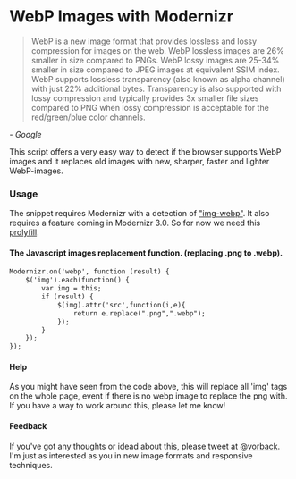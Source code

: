WebP Images with Modernizr
==========================

> WebP is a new image format that provides lossless and lossy compression for images on the web. WebP lossless images are 26% smaller in size compared to PNGs. WebP lossy images are 25-34% smaller in size compared to JPEG images at equivalent SSIM index. WebP supports lossless transparency (also known as alpha channel) with just 22% additional bytes. Transparency is also supported with lossy compression and typically provides 3x smaller file sizes compared to PNG when lossy compression is acceptable for the red/green/blue color channels.

*- Google*

This script offers a very easy way to detect if the browser supports WebP images and it replaces old images with new, sharper, faster and lighter WebP-images.
  
  
### Usage

The snippet requires Modernizr with a detection of ["img-webp"](http://modernizr.com/download/#-img_webp).
It also requires a feature coming in Modernizr 3.0.
So for now we need this [prolyfill](https://github.com/stucox/modernizr-on).

#### The Javascript images replacement function. (replacing .png to .webp).
```html
Modernizr.on('webp', function (result) {
	$('img').each(function() {
		var img = this;
		if (result) {
			$(img).attr('src',function(i,e){
				return e.replace(".png",".webp");
			});
		}
	});
});
```
  
  
#### Help
As you might have seen from the code above, this will replace all 'img' tags on the whole page, event if there is no webp image to replace the png with.
If you have a way to work around this, please let me know!

#### Feedback
If you've got any thoughts or idead about this, please  tweet at [@vorback](https://twitter.com/vorback).
I'm just as interested as you in new image formats and responsive techniques.